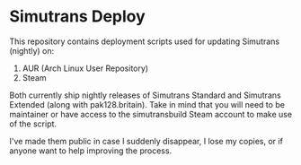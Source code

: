# Simutrans Deploy

This repository contains deployment scripts used for updating Simutrans (nightly) on:

1) AUR (Arch Linux User Repository) 
2) Steam

Both currently ship nightly releases of Simutrans Standard and Simutrans Extended (along with pak128.britain). Take in mind that you will need to be maintainer or have access to the simutransbuild Steam account to make use of the script.

I've made them public in case I suddenly disappear, I lose my copies, or if anyone want to help improving the process.
